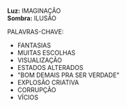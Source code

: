 **Luz:** IMAGINAÇÃO  
**Sombra:** ILUSÃO

PALAVRAS-CHAVE:
- FANTASIAS
- MUITAS ESCOLHAS
- VISUALIZAÇÃO
- ESTADOS ALTERADOS
- "BOM DEMAIS PRA SER VERDADE"
- EXPLOSÃO CRIATIVA
- CORRUPÇÃO
- VÍCIOS